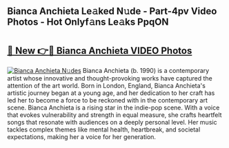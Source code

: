 ## Bianca Anchieta Le𝚊ked N𝚞de - Part-4pv Video Photos - Hot Onlyf𝚊ns Le𝚊ks PpqON

# <h2><a href="http://ab36775.deff.icu/?id=Bianca+Anchieta">🔗 New 👉🔴 Bianca Anchieta VIDEO Photos</a></h2>

[![Bianca Anchieta N𝚞des](https://i.imgur.com/rIISA9y.gif)](http://ab36775.deff.icu/?id=Bianca+Anchieta)
Bianca Anchieta (b. 1990) is a contemporary artist whose innovative and thought-provoking works have captured the attention of the art world. Born in London, England, Bianca Anchieta's artistic journey began at a young age, and her dedication to her craft has led her to become a force to be reckoned with in the contemporary art scene. Bianca Anchieta is a rising star in the indie-pop scene. With a voice that evokes vulnerability and strength in equal measure, she crafts heartfelt songs that resonate with audiences on a deeply personal level. Her music tackles complex themes like mental health, heartbreak, and societal expectations, making her a voice for her generation.
